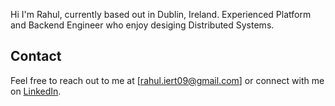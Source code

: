 Hi I'm Rahul, currently based out in Dublin, Ireland. Experienced Platform and Backend Engineer who enjoy desiging Distributed Systems.

## Contact

Feel free to reach out to me at [rahul.iert09@gmail.com] or connect with me on [LinkedIn](https://www.linkedin.com/in/rahul180492/).


